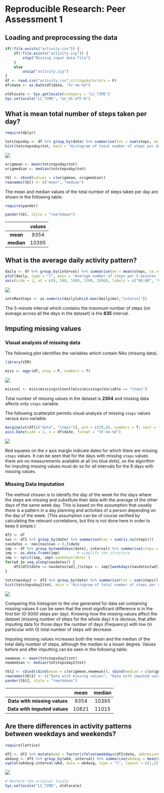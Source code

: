 # Reproducible Research: Peer Assessment 1
  
  
  
## Loading and preprocessing the data


```r
if(!file.exists("activity.csv")) {
    if(!file.exists("activity.zip")) {
        stop("Missing input data file")
    }
    else
        unzip("activity.zip")
}
df <- read.csv("activity.csv",stringsAsFactors = F)
df$date <- as.Date(df$date, "%Y-%m-%d")

oldlocale <- Sys.getlocale(category = "LC_TIME")
Sys.setlocale("LC_TIME", "en_US.UTF-8")
```
  
  
  
## What is mean total number of steps taken per day?


```r
require(dplyr)

totstepsday <- df %>% group_by(date) %>% summarise(tot = sum(steps, na.rm = T)) %>% select(tot)
hist(totstepsday$tot, main = "Histogram of total number of steps per day", xlab = "Total number of steps per day")
```

![](PA1_template_files/figure-html/hist1-1.png) 

```r
origmean <- mean(totstepsday$tot)
origmedian <- median(totstepsday$tot)

tbl <- cbind(values = c(origmean, origmedian))
rownames(tbl) <- c("mean", "median")
```

The mean and median values of the total number of steps taken per day are shown in the following table:


```r
require(pander)

pander(tbl, style = "rmarkdown")
```



|    &nbsp;    |  values  |
|:------------:|:--------:|
|   **mean**   |   9354   |
|  **median**  |  10395   |

  
  
  
## What is the average daily activity pattern?


```r
daily <- df %>% group_by(interval) %>% summarise(mn = mean(steps, na.rm = T))
plot(daily, type = "l", main = "Average number of steps per 5-minutes inverval", xaxt = "n", ylab = "Average number of steps")
axis(side = 1, at = c(0, 500, 1000, 1500, 2000), labels = c("00:00", "05:00", "10:00", "15:00", "20:00"))
```

![](PA1_template_files/figure-html/timeplot-1.png) 

```r
intvMaxSteps <- as.numeric(daily[which.max(daily$mn),"interval"])
```

The 5-minute interval which contains the maximum number of steps (on average across all the days in the dataset) is the **835** interval.
  
  
  
## Imputing missing values
  
  
### Visual analysis of missing data

The following plot identifies the variables which contain NAs (missing data).


```r
library(VIM)

miss <- aggr(df, prop = F, numbers = T)
```

![](PA1_template_files/figure-html/aggr-1.png) 

```r
missval <- miss$missings$Count[miss$missings$Variable == "steps"]
```

Total number of missing values in the dataset is **2304** and missing data affects only `steps` variable. 

The following scatterplot permits visual analysis of missing `steps` values versus `date` variable.

```r
marginplot(df[c("date", "steps")], pch = c(20,0), numbers = T, xaxt = "n", alpha = .2)
axis.Date(side = 1, x = df$date, format = "%Y-%m-%d")
```

![](PA1_template_files/figure-html/marginplot-1.png) 

Red squares on the x axis margin indicate dates for which there are missing `steps` values. It can be seen that for the days with missing `steps` values there are no measurements available at all (no blue dots), so the algorithm for imputing missing values must do so for all intervals for the 8 days with missing values.
  
  
### Missing Data Imputation

The method chosen is to identify the day of the week for the days where the steps are missing and substitute their data with the average of the other days of the same week day. This is based on the assumption that usually there is a pattern in a day planning and activities of a person depending on the day of the week. (This assumption can be of course verified by calculating the relevant correlations, but this is not done here in order to keep it simple.)


```r
df2 <- df
nas <- df2 %>% group_by(date) %>% summarise(nas = sum(is.na(steps)))
nasdates <- nas[nas$nas > 0,]$date
imp <- df %>% group_by(weekdays(date), interval) %>% summarise(steps = mean(steps, na.rm = T))
imp <- as.data.frame(imp)        # simplify the structure
imp <- split(imp, imp$`weekdays(date)`)
for(wd in seq_along(nasdates)) {
    df2[df2$date == nasdates[wd],]$steps <- imp[[weekdays(nasdates[wd])]]$steps
}

totstepsday2 <- df2 %>% group_by(date) %>% summarise(tot = sum(steps)) %>% select(tot)
hist(totstepsday2$tot, main = "Histogram of total number of steps per day", xlab = "Total number of steps per day")
```

![](PA1_template_files/figure-html/hist2-1.png) 

Comparing this histogram to the one generated for data set containing missing values it can be seen that the most significant difference is in the first bin (0-5000 steps per day). Knowing how the missing values affect the dataset (missing number of steps for the whole day) it is obvious, that after imputing data for those days the number of days (frequency) with low (in particular with 0) total number of steps will decrease.

Imputing missing values increases both the mean and the median of the total daily number of steps, although the median to a lesser degree. Values before and after imputting can be seen in the following table:


```r
newmean <- mean(totstepsday2$tot)
newmedian <- median(totstepsday2$tot)

tbl2 <- cbind(cbind(mean = c(origmean,newmean)), cbind(median = c(origmedian, newmedian)))
rownames(tbl2) <- c("Data with missing values", "Data with imputed values")
pander(tbl2, style = "rmarkdown")
```



|             &nbsp;             |  mean  |  median  |
|:------------------------------:|:------:|:--------:|
|  **Data with missing values**  |  9354  |  10395   |
|  **Data with imputed values**  | 10821  |  11015   |

  
  
  
## Are there differences in activity patterns between weekdays and weekends?


```r
require(lattice)

df2 <- df2 %>% mutate(wkd = factor(ifelse(weekdays(df2$date, abbreviate = T) == "Sat" | weekdays(df2$date, abbreviate = T) == "Sun", "weekend", "weekday"), levels = c("weekday","weekend"), labels = c("weekday","weekend")))
wkdavg <- df2 %>% group_by(wkd, interval) %>% summarise(wkdavg = mean(steps))
xyplot(wkdavg~interval|wkd, data = wkdavg, type = "l", layout = c(1,2), ylab = "Number of steps", xlab = "Interval", scales = list(x = list(at = c(0, 500, 1000, 1500, 2000), labels = c("00:00", "05:00", "10:00", "15:00", "20:00"))))
```

![](PA1_template_files/figure-html/panelplot-1.png) 


```r
# Restore the original locale
Sys.setlocale("LC_TIME", oldlocale)
```
